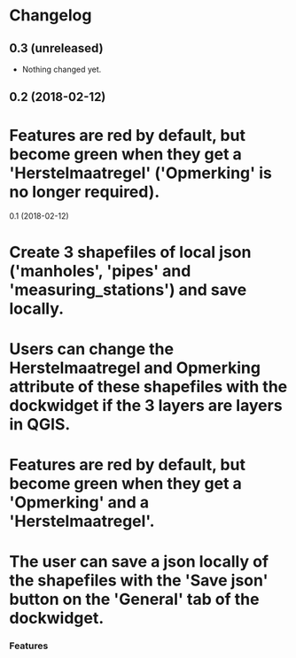 # Changelog

0.3 (unreleased)
----------------

- Nothing changed yet.


0.2 (2018-02-12)
----------------

# Features are red by default, but become green when they get a 'Herstelmaatregel' ('Opmerking' is no longer required).


0.1 (2018-02-12)

# Create 3 shapefiles of local json ('manholes', 'pipes' and 'measuring_stations') and save locally.
# Users can change the Herstelmaatregel and Opmerking attribute of these shapefiles with the dockwidget if the 3 layers are layers in QGIS.
# Features are red by default, but become green when they get a 'Opmerking' and a 'Herstelmaatregel'.
# The user can save a json locally of the shapefiles with the 'Save json' button on the 'General' tab of the dockwidget.

### Features
